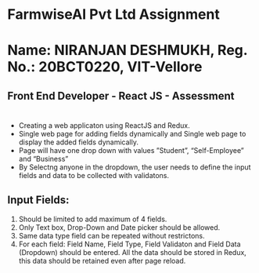 # FarmwiseAI Pvt Ltd Assignment
# Name: NIRANJAN DESHMUKH, Reg. No.: 20BCT0220, VIT-Vellore
## 
## Front End Developer - React JS - Assessment
# 
- Creating a web applicaton using ReactJS and Redux.
- Single web page for adding fields dynamically and Single web page to display the added fields dynamically.
- Page will have one drop down with values ”Student”, “Self-Employee” and “Business”
- By Selectng anyone in the dropdown, the user needs to define the input fields and data to 
be collected with validatons.
## Input Fields:
1. Should be limited to add maximum of 4 fields.
2. Only Text box, Drop-Down and Date picker should be allowed.
3. Same data type field can be repeated without restrictons.
4. For each field: Field Name, Field Type, Field Validaton and Field Data (Dropdown) should be entered.
All the data should be stored in Redux, this data should be retained even after page reload.
